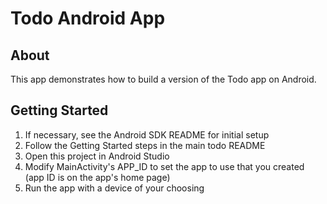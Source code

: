 # Todo Android App

## About
This app demonstrates how to build a version of the Todo app on Android.

## Getting Started

1. If necessary, see the Android SDK README for initial setup 
2. Follow the Getting Started steps in the main todo README
3. Open this project in Android Studio
4. Modify MainActivity's APP_ID to set the app to use that you created (app ID is on the app's home page)
5. Run the app with a device of your choosing
